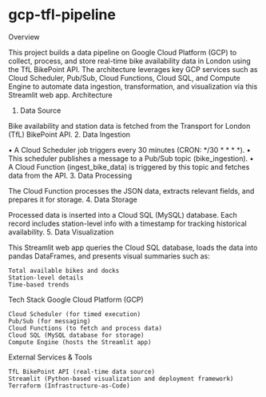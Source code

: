 # gcp-tfl-pipeline

Overview

This project builds a data pipeline on Google Cloud Platform (GCP) to collect, process, and store real-time bike availability data in London using the TfL BikePoint API. The architecture leverages key GCP services such as Cloud Scheduler, Pub/Sub, Cloud Functions, Cloud SQL, and Compute Engine to automate data ingestion, transformation, and visualization via this Streamlit web app.
Architecture
1. Data Source

Bike availability and station data is fetched from the Transport for London (TfL) BikePoint API.
2. Data Ingestion

• A Cloud Scheduler job triggers every 30 minutes (CRON: */30 * * * *). • This scheduler publishes a message to a Pub/Sub topic (bike_ingestion). • A Cloud Function (ingest_bike_data) is triggered by this topic and fetches data from the API.
3. Data Processing

The Cloud Function processes the JSON data, extracts relevant fields, and prepares it for storage.
4. Data Storage

Processed data is inserted into a Cloud SQL (MySQL) database. Each record includes station-level info with a timestamp for tracking historical availability.
5. Data Visualization

This Streamlit web app queries the Cloud SQL database, loads the data into pandas DataFrames, and presents visual summaries such as:

    Total available bikes and docks
    Station-level details
    Time-based trends

Tech Stack
Google Cloud Platform (GCP)

    Cloud Scheduler (for timed execution)
    Pub/Sub (for messaging)
    Cloud Functions (to fetch and process data)
    Cloud SQL (MySQL database for storage)
    Compute Engine (hosts the Streamlit app)

External Services & Tools

    TfL BikePoint API (real-time data source)
    Streamlit (Python-based visualization and deployment framework)
    Terraform (Infrastructure-as-Code)

